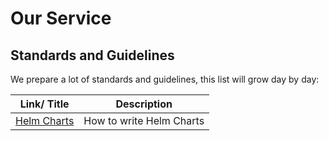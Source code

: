 # Our Service

## Standards and Guidelines

We prepare a lot of standards and guidelines, this list will grow day by day:

|Link/ Title|Description|
|---|---|
|[Helm Charts](helm.md)|How to write Helm Charts|
